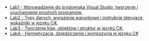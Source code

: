 - [Lab1 - Wprowadzenie do środowiska Visual Studio, tworzenie i uruchamianie prostych programów.](instructions/lab1-2025.md)
- [Lab2 - Typy danych, wyrażenia warunkowe i instrukcje sterujące, wskaźniki w języku C#.](instructions/lab2-2025.md)
- [Lab3 - Tworzenie klas, obiektów i struktur w języku C#.](instructions/lab3-2025.md)
- [Lab4 - Hermetyzacja, dziedziczenie i kompozycja w języku C#](instructions/lab4-2025.md)
